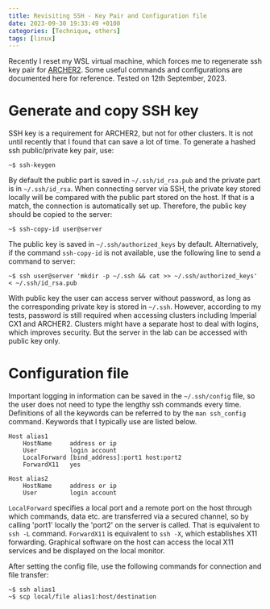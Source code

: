```yaml
---
title: Revisiting SSH - Key Pair and Configuration file
date: 2023-09-30 19:33:49 +0100
categories: [Technique, others]
tags: [linux]
---
```


Recently I reset my WSL virtual machine, which forces me to regenerate ssh key pair for [ARCHER2](https://docs.archer2.ac.uk/). Some useful commands and configurations are documented here for reference. Tested on 12th September, 2023.

# Generate and copy SSH key

SSH key is a requirement for ARCHER2, but not for other clusters. It is not until recently that I found that can save a lot of time. To generate a hashed ssh public/private key pair, use:

``` console
~$ ssh-keygen
```

By default the public part is saved in `~/.ssh/id_rsa.pub` and the private part is in `~/.ssh/id_rsa`. When connecting server via SSH, the private key stored locally will be compared with the public part stored on the host. If that is a match, the connection is automatically set up. Therefore, the public key should be copied to the server:

``` console
~$ ssh-copy-id user@server
```

The public key is saved in `~/.ssh/authorized_keys` by default. Alternatively, if the command `ssh-copy-id` is not available, use the following line to send a command to server:

``` console
~$ ssh user@server 'mkdir -p ~/.ssh && cat >> ~/.ssh/authorized_keys' < ~/.ssh/id_rsa.pub
```

With public key the user can access server without password, as long as the corresponding private key is stored in `~/.ssh`. However, according to my tests, password is still required when accessing clusters including Imperial CX1 and ARCHER2. Clusters might have a separate host to deal with logins, which improves security. But the server in the lab can be accessed with public key only.

# Configuration file

Important logging in information can be saved in the `~/.ssh/config` file, so the user does not need to type the lengthy ssh commands every time. Definitions of all the keywords can be referred to by the `man ssh_config` command. Keywords that I typically use are listed below.

``` text
Host alias1
	HostName     address or ip
	User         login account
	LocalForward [bind_address]:port1 host:port2
	ForwardX11   yes

Host alias2
	HostName     address or ip
	User         login account
```

`LocalForward` specifies a local port and a remote port on the host through which commands, data etc. are transferred via a secured channel, so by calling 'port1' locally the 'port2' on the server is called. That is equivalent to `ssh -L` command. `ForwardX11` is equivalent to `ssh -X`, which establishes X11 forwarding. Graphical software on the host can access the local X11 services and be displayed on the local monitor.

After setting the config file, use the following commands for connection and file transfer:

``` console
~$ ssh alias1
~$ scp local/file alias1:host/destination
```
